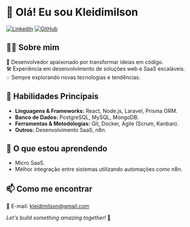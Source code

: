 # 👋 Olá! Eu sou Kleidimilson

[![LinkedIn](https://img.shields.io/badge/-LinkedIn-blue?style=flat-square&logo=Linkedin&logoColor=white&link=https://www.linkedin.com/in/kleidimilson/)](https://www.linkedin.com/in/kleidimilson/)
[![GitHub](https://img.shields.io/github/followers/kleidimilson?label=Follow&style=social)](https://github.com/kleidimilson)



## 👨‍💻 Sobre mim
🎯 Desenvolvedor apaixonado por transformar ideias em código.  
🛠️ Experiência em desenvolvimento de soluções web e SaaS escaláveis.  
💡 Sempre explorando novas tecnologias e tendências.  


## 🚀 Habilidades Principais
- **Linguagens & Frameworks:** React, Node.js, Laravel, Prisma ORM.  
- **Banco de Dados:** PostgreSQL, MySQL, MongoDB.  
- **Ferramentas & Metodologias:** Git, Docker, Agile (Scrum, Kanban).  
- **Outros:** Desenvolvimento SaaS, n8n.  



## 🌱 O que estou aprendendo
- Micro SaaS.  
- Melhor integração entre sistemas utilizando automações como n8n.  



## 📫 Como me encontrar
📧 E-mail: [kleidimilson@gmail.com](mailto:kleidimilson@gmail.com)  



*Let's build something amazing together!* 🚀
